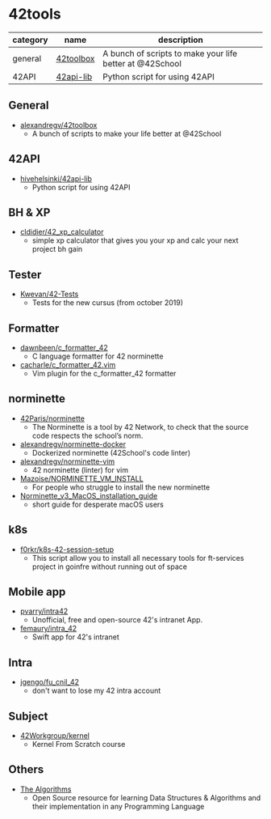 # 42tools

|category|name|description|
|---|---|---|
|general|[42toolbox](https://github.com/alexandregv/42toolbox)|A bunch of scripts to make your life better at @42School|
|42API|[42api-lib](https://github.com/hivehelsinki/42api-lib)|Python script for using 42API|

## General
- [alexandregv/42toolbox](https://github.com/alexandregv/42toolbox)
  - A bunch of scripts to make your life better at @42School

## 42API
- [hivehelsinki/42api-lib](https://github.com/hivehelsinki/42api-lib)
  - Python script for using 42API

## BH & XP
- [cldidier/42_xp_calculator](https://github.com/cldidier/42_xp_calculator)
  - simple xp calculator that gives you your xp and calc your next project bh gain

## Tester
- [Kwevan/42-Tests](https://github.com/Kwevan/42-Tests)
  - Tests for the new cursus (from october 2019)

## Formatter
- [dawnbeen/c_formatter_42](https://github.com/dawnbeen/c_formatter_42)
  - C language formatter for 42 norminette
- [cacharle/c_formatter_42.vim](https://github.com/cacharle/c_formatter_42.vim)
  - Vim plugin for the c_formatter_42 formatter

## norminette
- [42Paris/norminette](https://github.com/42Paris/norminette)
  - The Norminette is a tool by 42 Network, to check that the source code respects the school’s norm.
- [alexandregv/norminette-docker](https://github.com/alexandregv/norminette-docker)
  - Dockerized norminette (42School's code linter)
- [alexandregv/norminette-vim](https://github.com/alexandregv/norminette-vim)
  - 42 norminette (linter) for vim
- [Mazoise/NORMINETTE_VM_INSTALL](https://github.com/Mazoise/NORMINETTE_VM_INSTALL)
  - For people who struggle to install the new norminette
- [Norminette_v3_MacOS_installation_guide](https://github.com/ftputGuigz/Norminette_v3_MacOS_installation_guide)
  - short guide for desperate macOS users

## k8s
- [f0rkr/k8s-42-session-setup](https://github.com/f0rkr/k8s-42-session-setup)
  - This script allow you to install all necessary tools for ft-services project in goinfre without running out of space

## Mobile app
- [pvarry/intra42](https://github.com/pvarry/intra42)
  - Unofficial, free and open-source 42's intranet App.
- [femaury/intra_42](https://github.com/femaury/intra_42)
  - Swift app for 42's intranet

## Intra
- [jgengo/fu_cnil_42](https://github.com/jgengo/fu_cnil_42)
  - don't want to lose my 42 intra account

## Subject
- [42Workgroup/kernel](https://github.com/42Workgroup/kernel)
  - Kernel From Scratch course

## Others
- [The Algorithms](https://github.com/TheAlgorithms)
  - Open Source resource for learning Data Structures & Algorithms and their implementation in any Programming Language
